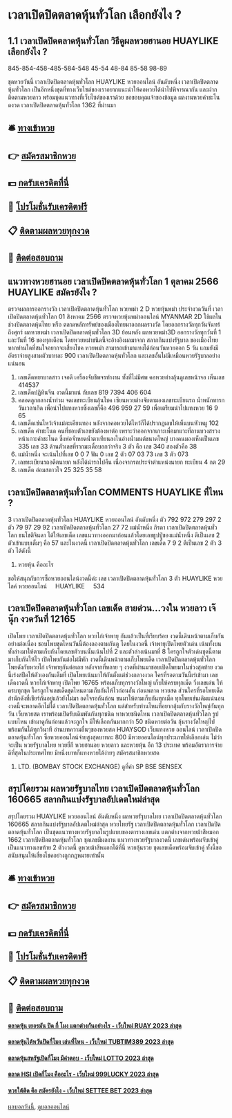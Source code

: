 # เวลาเปิดปิดตลาดหุ้นทั่วโลก เลือกยังไง ?
## 1.1 เวลาเปิดปิดตลาดหุ้นทั่วโลก วิธีดูผลหวยฮานอย HUAYLIKE เลือกยังไง ?
845-854-458-485-584-548
45-54
48-84
85-58
98-89

ชุดหวยวันนี้ เวลาเปิดปิดตลาดหุ้นทั่วโลก HUAYLIKE หวยออนไลน์ อันดับหนึ่ง เวลาเปิดปิดตลาดหุ้นทั่วโลก เป็นอีกหนึ่งชุดที่ทางเว็บไซต์ของเราอยากแนะนำให้คอหวยได้นำไปพิจารณากัน และฝากติดตามหวยลาว พร้อมชุดแนวทางที่เว็บไซต์ของเราด้วย
ขอขอบคุณเจ้าของข้อมูล
ผลงานหวยคำชะโนดงวด เวลาเปิดปิดตลาดหุ้นทั่วโลก 1362 ที่ผ่านมา

## 🛎 [ทางเข้าหวย](https://bit.ly/3BG5bNw)
## 👉 [สมัครสมาชิกหวย](https://bit.ly/3BG5bNw)
## 💵 [กดรับเครดิตที่นี่](https://bit.ly/3C3mvgS)
## 👑 [โปรโมชั่นรับเครดิตฟรี](https://bit.ly/3C3mvgS)
## 📋 [ติดตามผลหวยทุกงวด](https://bit.ly/3C3mvgS)
## 📱 [ติดต่อสอบถาม](https://bit.ly/3C3mvgS)

## แนวทางหวยฮานอย เวลาเปิดปิดตลาดหุ้นทั่วโลก 1 ตุลาคม 2566 HUAYLIKE สมัครยังไง ?
ตรวจผลการออกรางวัล เวลาเปิดปิดตลาดหุ้นทั่วโลก หวยพม่า 2 D หวยหุ้นพม่า ประจำงวดวันที่ เวลาเปิดปิดตลาดหุ้นทั่วโลก 01 สิงหาคม 2566
ตรวจหวยหุ้นพม่าออนไลน์ MYANMAR 2D ใช้ผลในช่วงปิดตลาดหุ้นไทย หรือ ตลาดหลักทรัพย์ของเมืองไทยมาออกผลรางวัล โดยออกรางวัลทุกวันจันทร์ถึงศุกร์
ผลหวยพม่า เวลาเปิดปิดตลาดหุ้นทั่วโลก 3D ย้อนหลัง
ผลหวยพม่า3D ออกรางวัลทุกวันที่ 1 และวันที่ 16 ของทุกเดือน โดยหวยพม่าชนิดนี้จะอ้างอิงผลมาจาก สลากกินแบ่งรัฐบาล ของเมืองไทย หากท่านใดที่สนใจอยากจะเสี่ยงโชค หวยพม่า สามารถเข้ามาแทงได้ก่อนวันหวยออก 5 วัน แถมยังมีอัตราจ่ายสูงสามตัวบาทละ 900 เวลาเปิดปิดตลาดหุ้นทั่วโลก และเลขอั้นไม่มีเหมือนหวยรัฐบาลอย่างแน่นอน
1. เลขเด็ดพยาบาลสาว เจอดี เครื่องจับชีพจรทำงาน ทั้งที่ไม่มีศพ คอหวยต่างลุ้นดูเลขหน้าจอ เห็นเลข 414537
2. เลขเด็ดปฏิทินจีน งวดนี้มาแน่ กับเลข 819 7394 406 604
3. คลอดลูกกลางน้ำท่วม จดเลขทะเบียนลุ้นโชค เซียนหวยต่างจับตามองเลขทะเบียนรถ น้ำหนักทารก วันเวลาเกิด เพื่อนำไปแทงหวยซึ่งเลขก็คือ 496 959 27 59 เพื่อเตรียมนำไปแทงหวย 16 9 65
4. เลขเด็ดเซ่นไหว้เจ้าแม่ตะเคียนทอง หลังจากคอหวยได้ไหว้ก็ได้ปรากฎเลขให้เห็นบนหัวหมู 102
5. เลขเด็ด คำชะโนด คนที่ชอบตัวเลขยังต้องหาต่อ เพราะว่าออกจากเกาะเพื่อมาแวะที่ลานบวงสรวงหน้าเกาะคำชะโนด ซึ่งพ่อจ้ำหยดน้ำตาเทียนลงในอ่างน้ำมนต์ขนาดใหญ่ บางคนมองเห็นเป็นเลข 335 เลข 33 ด้านตัวเลขที่รากมะเดื่อบอกว่าจริง 3 ตัว คือ เลข 340 สองตัวคือ 38
6. แม่น้ำหนึ่ง จะเน้นไปที่เลข 0 0 7 ฟัน 0 เลข 2 ตัว 07 03 73 เลข 3 ตัว 073
7. เลขทะเบียนรถอดีตนายก หลังได้นำรถไปคืน เนื่องจากรถประจำตำแหน่งนายก ทะเบียน 4 กต 29
8. เลขเด็ด อ๋อมสกาวใจ 25 325 35 58

## เวลาเปิดปิดตลาดหุ้นทั่วโลก COMMENTS HUAYLIKE ที่ไหน ?
3 เวลาเปิดปิดตลาดหุ้นทั่วโลก HUAYLIKE หวยออนไลน์ อันดับหนึ่ง ตัว 792 972 279 297
2 ตัว 79 97 29 92 เวลาเปิดปิดตลาดหุ้นทั่วโลก 27 72
แม่น้ำหนึ่ง ภิรดา เวลาเปิดปิดตลาดหุ้นทั่วโลก ธนโชติจินดา ได้ให้เลขเด็ด เลขแนวทางออกมาก่อนแล้วโดยเลขธูปปู่ของแม่น้ำหนึ่ง ตีเป็นเลข 2 ตัวเข้าแบบเต็มๆ คือ 57 และในงวดนี้ เวลาเปิดปิดตลาดหุ้นทั่วโลก เลขเด็ด 7 9 2 ตีเป็นเลข 2 ตัว 3 ตัว ได้ดังนี้
1. หวยหุ้น คืออะไร

ขอให้สนุกกับการซื้อหวยออนไลน์งวดนี้ค่ะ
เลข เวลาเปิดปิดตลาดหุ้นทั่วโลก 3 ตัว HUAYLIKE หวยไลค์ หวยออนไลน์     HUAYLIKE     534

## เวลาเปิดปิดตลาดหุ้นทั่วโลก เลขเด็ด สายด่วน…วงใน หวยลาว เจ๊นุ๊ก งวดวันที่ 12165
เปิดโพย เวลาเปิดปิดตลาดหุ้นทั่วโลก หวยไก่เจ้าพายุ กันแล้วเป็นที่เรียบร้อย งวดนี้เดินหน้าตามเก็บกันอย่างต่อเนื่อง ชอบโพบชุดไหนวันนี้ต้องลองตามกันดู โดยในงวดนี้ เจ้าพายุเปิดโพยตัวเด่น เน้นทั้งบน ทั้งล่างมาให้ตามเก็บกันโดยเลขตัวบนนั้นเน้นไปที่ 2 และตัวล่างเน้นมาที่ 8 ใครถูกใจตัวเด่นชุดนี้ตามมาเก็บกันให้ไว
เปิดโพยกันต่อไม่มีพัก งวดนี้เดินหน้าตามเก็บโพยเด็ด เวลาเปิดปิดตลาดหุ้นทั่วโลก โพยดังกับหวยไก่ เจ้าพายุกันต่อเลย หลังจากที่หลาย ๆ งวดที่ผ่านมาชอบเปิดโพยมาในช่วงสุดท้าย งวดนี้เร่งสปีดให้ตัวเองกันเต็มที่ เปิดโพยเน้นมาให้กันตั้งแต่ช่วงกลางงวด ใครที่รอตามวันนี้เร่เข้ามา
เลขเด็ดงวดนี้ หวยไก่เจ้าพายุ เปิดโพย 16765 พร้อมเก็บทุกรางวัลใหญ่ เก็บให้ครบทุกเม็ด วิ่งเลขเด่น ให้ครบทุกชุด ใครถูกใจเลขเด็ดชุดไหนตามเก็บกันให้ไวก่อนอั้น ก่อนพลาด หวยสด ส่วนใครที่รอโพยเด็ดสำนักดังที่เชียร์กันอยู่แล้วยังไม่มา อดใจรอกันก่อน ขนมาให้ตามเก็บกันทุกเม็ด ทุกโพยเช่นเดิมแน่นอน งวดนี้จะพลาดอีกไม่ได้ เวลาเปิดปิดตลาดหุ้นทั่วโลก แต่สำหรับท่านไหนที่อยากลุ้นกับรางวัลใหญ่กันทุกวัน เว็บหวยสด เราพร้อมเปิดรับเดิมพันกันทุกชนิด หาหวยชนิดไหน เวลาเปิดปิดตลาดหุ้นทั่วโลก รูปแบบไหน เข้ามาดูกันก่อนแล้วจะถูกใจ มีให้เลือกกันมากกว่า 50 ชนิดหวยต่อวัน ลุ้นรางวัลใหญ่ไปพร้อมกันได้ทุกวินาที
อ่านบทความอื่นๆของหวยสด
HUAYSOD เว็บแทงหวย ออนไลน์ เวลาเปิดปิดตลาดหุ้นทั่วโลก ซื้อหวยออนไลน์จ่ายสูงสุดบาทละ 800 มีหวยออนไลน์ทุกประเภทให้เลือกเล่น ไม่ว่าจะเป็น หวยรัฐบาลไทย หวยยี่กี หวยฮานอย หวยลาว และหวยหุ้น อีก 13 ประเทศ พร้อมอัตราการจ่ายดีที่สุดในประเทศไทย มีหนึ่งบาทก็เเทงหวยได้ง่ายๆ สมัครสมาชิกหวยสด
1. LTD. (BOMBAY STOCK EXCHANGE) ดูที่ค่า SP BSE SENSEX

## สรุปโดยรวม ผลหวยรัฐบาลไทย เวลาเปิดปิดตลาดหุ้นทั่วโลก 160665 สลากกินแบ่งรัฐบาลอัปเดตใหม่ล่าสุด
สรุปโดยรวม HUAYLIKE หวยออนไลน์ อันดับหนึ่ง ผลหวยรัฐบาลไทย เวลาเปิดปิดตลาดหุ้นทั่วโลก 160665 สลากกินแบ่งรัฐบาลอัปเดตใหม่ล่าสุด หวยไทยรัฐ เวลาเปิดปิดตลาดหุ้นทั่วโลก เวลาเปิดปิดตลาดหุ้นทั่วโลก เป็นชุดแนวทางหวยรัฐบาลในรูปแบบของตารางเลขเด่น แตกต่างจากหวยม้าสีหมอก 1662 เวลาเปิดปิดตลาดหุ้นทั่วโลก ชุดเลขมีผลงาน แนวทางหวยรัฐบาลงวดนี้ เลขเด่นพร้อมจับเข้าคู่เป็นแนวทางเลขท้าย 2 ตัวงวดนี้ ดูหวยม้าสีหมอกได้ที่นี่ หวยลุ้นรวย ชุดเลขเด็ดพร้อมจับเข้าคู่ ทั้งนี้ขอสนับสนุนให้เสี่ยงโชคอย่างถูกกฎหมายเท่านั้น

## 🛎 [ทางเข้าหวย](https://bit.ly/3BG5bNw)
## 👉 [สมัครสมาชิกหวย](https://bit.ly/3BG5bNw)
## 💵 [กดรับเครดิตที่นี่](https://bit.ly/3C3mvgS)
## 👑 [โปรโมชั่นรับเครดิตฟรี](https://bit.ly/3C3mvgS)
## 📋 [ติดตามผลหวยทุกงวด](https://bit.ly/3C3mvgS)
## 📱 [ติดต่อสอบถาม](https://bit.ly/3C3mvgS)

#### [ตลาดหุ้น เยอรมัน ปิด กี่ โมง แตกต่างกันอย่างไร - เว็บใหม่ RUAY 2023 ล่าสุด](https://atom.io/themes/ตลาดหุ้น%20เยอรมัน%20ปิด%20กี่%20โมง%20แตกต่างกันอย่างไร%20-%20เว็บใหม่%20ruay%202023%20ล่าสุด)
#### [ตลาดหุ้นไต้หวันปิดกี่โมง เล่นที่ไหน - เว็บใหม่ TUBTIM389 2023 ล่าสุด](https://atom.io/themes/ตลาดหุ้นไต้หวันปิดกี่โมง%20เล่นที่ไหน%20-%20เว็บใหม่%20tubtim389%202023%20ล่าสุด)
#### [ตลาดหุ้นสหรัฐเปิดกี่โมง มีคำตอบ - เว็บใหม่ LOTTO 2023 ล่าสุด](https://atom.io/themes/ตลาดหุ้นสหรัฐเปิดกี่โมง%20มีคำตอบ%20-%20เว็บใหม่%20lotto%202023%20ล่าสุด)
#### [ตลาด HSI เปิดกี่โมง คืออะไร - เว็บใหม่ 999LUCKY 2023 ล่าสุด](https://atom.io/themes/ตลาด%20hsi%20เปิดกี่โมง%20คืออะไร%20-%20เว็บใหม่%20999lucky%202023%20ล่าสุด)
#### [หวยใต้ติด คือ สมัครยังไง - เว็บใหม่ SETTEE BET 2023 ล่าสุด](https://atom.io/themes/หวยใต้ติด%20คือ%20สมัครยังไง%20-%20เว็บใหม่%20settee%20bet%202023%20ล่าสุด)

[ผลบอลวันนี้](https://siamsport.tv "ผลบอลวันนี้"), [ดูบอลออนไลน์](https://siamsport.tv/ดูบอลสด "ดูบอลออนไลน์")